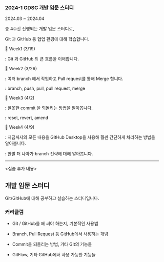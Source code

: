 ### 2024-1 GDSC 개발 입문 스터디

2024.03 ~ 2024.04

총 4주간 진행되는 개발 입문 스터디로,

Git 과 GitHub 등 협업 환경에 대해 학습합니다.

📌 Week1 (3/19)

: Git 과 GitHub 의 큰 흐름을 이해합니다.

📌 Week2 (3/26)

: 여러 branch 에서 작업하고 Pull request를 통해 Merge 합니다.

: branch, push, pull, pull request, merge

📌 Week3 (4/2)

: 잘못한 commit 을 되돌리는 방법을 알아봅니다.

: reset, revert, amend

📌 Week4 (4/9)

: 지금까지의 모든 내용을 GitHub Desktop을 사용해 훨씬 간단하게 처리하는 방법을 알아봅니다.

: 한발 더 나아가 branch 전략에 대해 알아봅니다.

---

<실습 추가 내용>

## 개발 입문 스터디

Git/GitHub에 대해 공부하고 실습하는 스터디입니다.

### 커리큘럼

- Git / GitHub를 왜 써야 하는지, 기본적인 사용법

- Branch, Pull Request 등 GitHub에서 사용하는 개념

- Commit을 되돌리는 방법, 기타 Git의 기능들

- GitFlow, 기타 GitHub에서 사용 가능한 기능들
